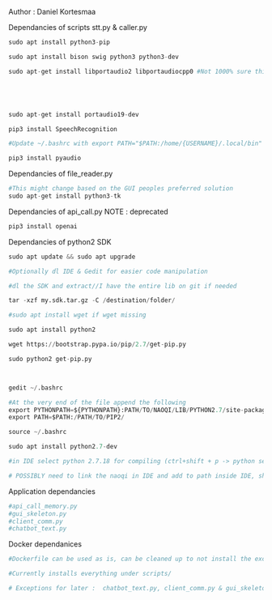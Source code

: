 Author : Daniel Kortesmaa

Dependancies of scripts stt.py & caller.py

```python
sudo apt install python3-pip

sudo apt install bison swig python3 python3-dev

sudo apt-get install libportaudio2 libportaudiocpp0 #Not 1000% sure this is neccesary. Used for another STT initially, switched away.  





sudo apt-get install portaudio19-dev

pip3 install SpeechRecognition

#Update ~/.bashrc with export PATH="$PATH:/home/{USERNAME}/.local/bin" if you get not in path warning

pip3 install pyaudio

```
Dependancies of file_reader.py 
```python
#This might change based on the GUI peoples preferred solution
sudo apt-get install python3-tk
```



Dependancies of api_call.py 
NOTE : deprecated

```python
pip3 install openai
```

Dependancies of python2 SDK

```python
sudo apt update && sudo apt upgrade

#Optionally dl IDE & Gedit for easier code manipulation

#dl the SDK and extract//I have the entire lib on git if needed

tar -xzf my.sdk.tar.gz -C /destination/folder/

#sudo apt install wget if wget missing

sudo apt install python2

wget https://bootstrap.pypa.io/pip/2.7/get-pip.py

sudo python2 get-pip.py



gedit ~/.bashrc

#At the very end of the file append the following
export PYTHONPATH=${PYTHONPATH}:PATH/TO/NAOQI/LIB/PYTHON2.7/site-packages/
export PATH=$PATH:/PATH/TO/PIP2/

source ~/.bashrc

sudo apt install python2.7-dev

#in IDE select python 2.7.18 for compiling (ctrl+shift + p -> python select interp´´´ reter -> 2.7.18 under usr/bin/python2)

# POSSIBLY need to link the naoqi in IDE and add to path inside IDE, should show as a quick fix. Possible to need .src file aswell with filepaths on project location

```

Application dependancies
```python
#api_call_memory.py
#gui_skeleton.py
#client_comm.py
#chatbot_text.py
```

Docker dependanices
```python
#Dockerfile can be used as is, can be cleaned up to not install the exceptions. Restructure later.

#Currently installs everything under scripts/

# Exceptions for later :  chatbot_text.py, client_comm.py & gui_skeleton.py
```

